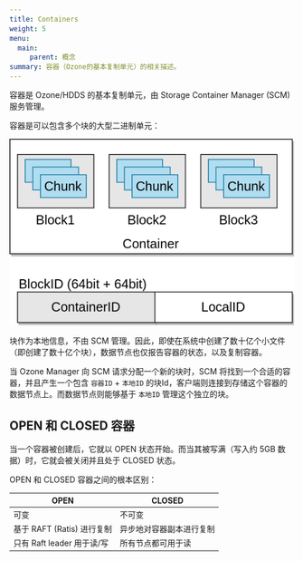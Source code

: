 ```yaml
---
title: Containers
weight: 5
menu: 
  main:
     parent: 概念
summary: 容器（Ozone的基本复制单元）的相关描述。
---
```


<!---
  Licensed to the Apache Software Foundation (ASF) under one or more
  contributor license agreements.  See the NOTICE file distributed with
  this work for additional information regarding copyright ownership.
  The ASF licenses this file to You under the Apache License, Version 2.0
  (the "License"); you may not use this file except in compliance with
  the License.  You may obtain a copy of the License at

      http://www.apache.org/licenses/LICENSE-2.0

  Unless required by applicable law or agreed to in writing, software
  distributed under the License is distributed on an "AS IS" BASIS,
  WITHOUT WARRANTIES OR CONDITIONS OF ANY KIND, either express or implied.
  See the License for the specific language governing permissions and
  limitations under the License.
-->

容器是 Ozone/HDDS 的基本复制单元，由 Storage Container Manager (SCM) 服务管理。

容器是可以包含多个块的大型二进制单元：

![Containers](Containers.png)

块作为本地信息，不由 SCM 管理。因此，即使在系统中创建了数十亿个小文件（即创建了数十亿个块），数据节点也仅报告容器的状态，以及复制容器。

当 Ozone Manager 向 SCM 请求分配一个新的块时，SCM 将找到一个合适的容器，并且产生一个包含 `容器ID` + `本地ID` 的块Id，客户端则连接到存储这个容器的数据节点上。而数据节点则能够基于 `本地ID` 管理这个独立的块。

## OPEN 和 CLOSED 容器

当一个容器被创建后，它就以 OPEN 状态开始。而当其被写满（写入约 5GB 数据）时，它就会被关闭并且处于 CLOSED 状态。

OPEN 和 CLOSED 容器之间的根本区别：

OPEN | CLOSED
-----------------------------------|-----------------------------------------
可变 | 不可变
基于 RAFT (Ratis) 进行复制 | 异步地对容器副本进行复制
只有 Raft leader 用于读/写 | 所有节点都可用于读
